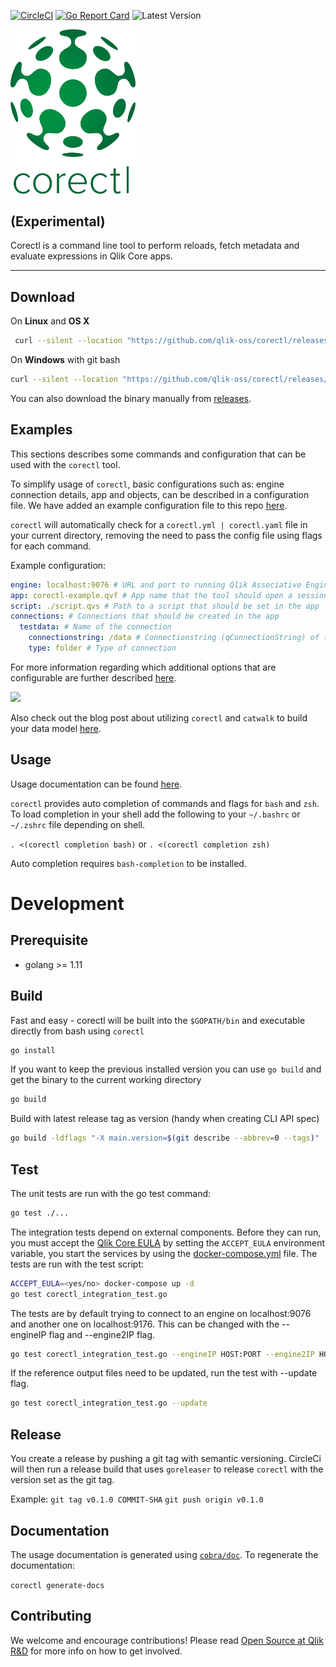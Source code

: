 [![CircleCI](https://circleci.com/gh/qlik-oss/corectl.svg?style=shield)](https://circleci.com/gh/qlik-oss/corectl)
[![Go Report Card](https://goreportcard.com/badge/qlik-oss/corectl)](https://goreportcard.com/report/qlik-oss/corectl)
![Latest Version](https://img.shields.io/github/release/qlik-oss/corectl.svg?style=flat)

<img src="./corectl.svg" alt="corectl" width="200"/>

## (Experimental)
Corectl is a command line tool to perform reloads, fetch metadata and evaluate expressions in Qlik Core apps.

---

## Download

On **Linux** and **OS X**

```bash
 curl --silent --location "https://github.com/qlik-oss/corectl/releases/latest/download/corectl-$(uname -s)-x86_64.tar.gz" | tar xz -C /tmp && mv /tmp/corectl /usr/local/bin/corectl
```

On **Windows** with git bash

```bash
curl --silent --location "https://github.com/qlik-oss/corectl/releases/latest/download/corectl-windows-x86_64.zip" > corectl.zip && unzip ./corectl.zip -d "$HOME/bin/" && rm ./corectl.zip
```

You can also download the binary manually from [releases](https://github.com/qlik-oss/corectl/releases).

## Examples

This sections describes some commands and configuration that can be used with the `corectl` tool.

To simplify usage of `corectl`, basic configurations such as: engine connection details, app and objects, can be described in a configuration file.
We have added an example configuration file to this repo [here](./examples/corectl.yml).

`corectl` will automatically check for a `corectl.yml | corectl.yaml` file in your current directory, removing the need to pass the config file using flags for each command.

Example configuration:
```yaml
engine: localhost:9076 # URL and port to running Qlik Associative Engine instance
app: corectl-example.qvf # App name that the tool should open a session against. Default a session app will be used.
script: ./script.qvs # Path to a script that should be set in the app
connections: # Connections that should be created in the app
  testdata: # Name of the connection
    connectionstring: /data # Connectionstring (qConnectionString) of the connection.
    type: folder # Type of connection
```

For more information regarding which additional options that are configurable are further described [here](./docs/corectl_config.md).

![](./examples/corectl-example.gif)

Also check out the blog post about utilizing `corectl` and `catwalk` to build your data model [here](https://branch-blog.qlik.com/data-modelling-in-qlik-core-a2e657c7598d).

## Usage

Usage documentation can be found [here](./docs/corectl.md).

`corectl` provides auto completion of commands and flags for `bash` and `zsh`. To load completion in your shell add the following to your `~/.bashrc` or `~/.zshrc` file depending on shell.

`. <(corectl completion bash)` or `. <(corectl completion zsh)`

Auto completion requires `bash-completion` to be installed.


# Development

## Prerequisite
- golang >= 1.11

## Build

Fast and easy - corectl will be built into the `$GOPATH/bin` and executable directly from bash using `corectl`
```bash
go install
```

If you want to keep the previous installed version you can use `go build` and get the binary to the current working directory
```bash
go build
```

Build with latest release tag as version (handy when creating CLI API spec)
```bash
go build -ldflags "-X main.version=$(git describe --abbrev=0 --tags)"
```

## Test

The unit tests are run with the go test command:

```sh
go test ./...
```

The integration tests depend on external components. Before they can run, you must accept the [Qlik Core EULA](https://core.qlik.com/eula/) 
by setting the `ACCEPT_EULA` environment variable, you start the services by using the [docker-compose.yml](./docker-compose.yml) file.
The tests are run with the test script:

```sh
ACCEPT_EULA=<yes/no> docker-compose up -d
go test corectl_integration_test.go
```

The tests are by default trying to connect to an engine on localhost:9076 and another one on localhost:9176. This can be changed with the --engineIP flag and --engine2IP flag.

```sh
go test corectl_integration_test.go --engineIP HOST:PORT --engine2IP HOST:ANOTHERPORT
```

If the reference output files need to be updated, run the test with --update flag.

```sh
go test corectl_integration_test.go --update
```

## Release

You create a release by pushing a git tag with semantic versioning.
CircleCi will then run a release build that uses `goreleaser` to release `corectl` with the version set as the git tag.

Example:
`git tag v0.1.0 COMMIT-SHA`
`git push origin v0.1.0`

## Documentation

The usage documentation is generated using [`cobra/doc`](https://github.com/spf13/cobra/blob/master/doc/md_docs.md).
To regenerate the documentation:

`corectl generate-docs`

## Contributing

We welcome and encourage contributions! Please read [Open Source at Qlik R&D](https://github.com/qlik-oss/open-source)
for more info on how to get involved.
